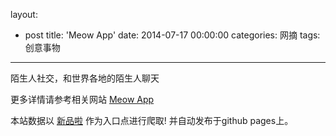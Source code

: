 layout: 
  - post 
title: 'Meow App' 
date: 2014-07-17 00:00:00 
categories: 网摘 
tags: 创意事物 
---

陌生人社交，和世界各地的陌生人聊天  

更多详情请参考相关网站 [Meow App](http://meow.me/)  

本站数据以 [新品啦](http://xinpinla.com/) 作为入口点进行爬取! 并自动发布于github pages上。  
